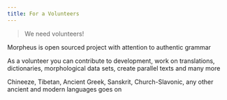 ```yaml
---
title: For a Volunteers
---
```



> We need volunteers!


Morpheus is open sourced project with attention to authentic grammar

As a volunteer you can contribute to development, work on translations, dictionaries, morphological data sets, create parallel texts and many more

Chineeze, Tibetan, Ancient Greek, Sanskrit, Church-Slavonic, any other ancient and modern languages goes on
